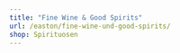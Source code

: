 ```yaml
---
title: "Fine Wine & Good Spirits"
url: /easton/fine-wine-und-good-spirits/
shop: Spirituosen
---
```

